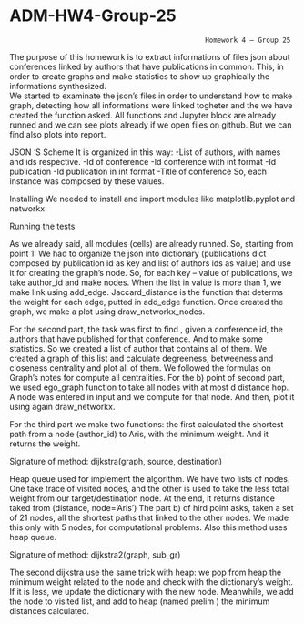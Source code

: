 # ADM-HW4-Group-25
                                                    Homework 4 – Group 25
The purpose of this homework is to extract informations of files json about conferences linked by authors that have publications in common.	This, in order to create graphs and make statistics to show up graphically the informations synthesized.  
We started to examinate the json’s files in order to understand how to make graph, detecting how all informations were linked togheter and the we have created the function asked.
All functions and Jupyter block are already runned and we can see plots already if we open files on github.
But we can find also plots into report.

JSON ‘S Scheme
It is organized in this way:
-List of authors, with names and ids respective.
-Id of conference
-Id conference with int format
-Id publication
-Id publication in int format
-Title of conference
So, each instance was composed by these values.

Installing
We needed to install  and import modules like matplotlib.pyplot and networkx

Running the tests

As we already said, all modules (cells) are already runned.
So, starting from point 1:
We had to organize the json into dictionary  (publications dict composed by publication id as key and list of authors ids as value) and use it for creating the graph’s node.
So, for each key – value of publications, we take author_id and make nodes.
When the list in value is more than 1, we make link using add_edge.
Jaccard_distance is the function that determs  the weight for each edge, putted in add_edge function.
Once created the graph, we make a plot using draw_networkx_nodes.

For the second part, the task was first to find , given a conference id, the authors that have published for that conference. And to make some statistics.
So we created a list of author that contains all of them. We created a graph of this list and calculate degreeness, betweeness and closeness centrality and plot all of them.
We followed the formulas on Graph’s notes for compute all centralities.
For the b) point of second part, we used ego_graph function to take all nodes with at most d distance hop. A node was entered in input and we compute for that node.
And then, plot it using again draw_networkx.

For the third part we make two functions: the first calculated the shortest path from a node (author_id) to Aris, with the minimum weight. And it returns the weight.

Signature of method: dijkstra(graph, source, destination)

Heap queue used for implement the algorithm. We have two lists of nodes.
One take trace of visited nodes, and the other is used to take the less total weight from our target/destination node.
At the end, it returns distance taked from (distance, node=’Aris’) 
The part b) of hird point asks, taken a set of 21 nodes, all the shortest paths that linked to the other nodes. We made this only with 5 nodes, for computational problems. Also this method uses heap queue.

Signature of method: dijkstra2(graph, sub_gr)	

The second dijkstra use the same trick with heap: we pop from heap the minimum weight related to the node  and check with the dictionary’s weight. If it is less, we update the dictionary with the new node.
Meanwhile, we add the node to visited list, and add to heap (named prelim ) the minimum distances calculated.  

